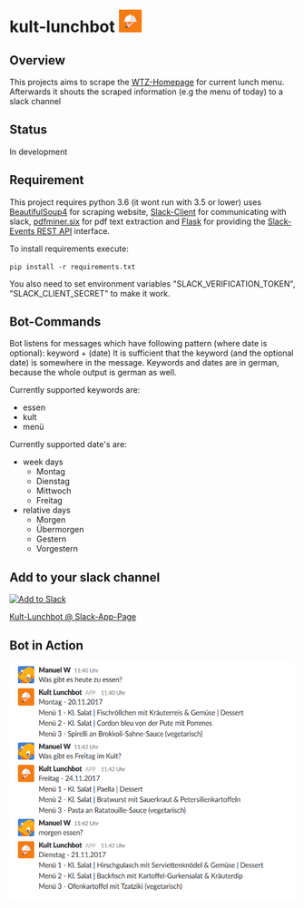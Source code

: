 

# kult-lunchbot <img src="https://raw.githubusercontent.com/WtfJoke/kult-lunchbot/master/resources/icons/lunchbot_icon_fullbackground.png" width="40" height="40"> 

## Overview
This projects aims to scrape the [WTZ-Homepage](http://wtz-tagungszentrum.de) for current lunch menu.
Afterwards it shouts the scraped information (e.g the menu of today) to a slack channel

## Status
In development

## Requirement
This project requires python 3.6 (it wont run with 3.5 or lower) uses [BeautifulSoup4](https://pypi.python.org/pypi/beautifulsoup4) for scraping website,
[Slack-Client](https://github.com/slackapi/python-slackclient) for communicating with slack, [pdfminer.six](https://github.com/pdfminer/pdfminer.six) for pdf text extraction
and [Flask](http://flask.pocoo.org/) for providing the [Slack-Events REST API](https://api.slack.com/events-api) interface.

To install requirements execute:

`pip install -r requirements.txt`

You also need to set environment variables "SLACK_VERIFICATION_TOKEN", "SLACK_CLIENT_SECRET" to make it work.

## Bot-Commands
Bot listens for messages which have following pattern (where date is optional): keyword + (date)
It is sufficient that the keyword (and the optional date) is somewhere in the message.
Keywords and dates are in german, because the whole output is german as well.

Currently supported keywords are:
* essen
* kult
* menü

Currently supported date's are:
* week days
  *  Montag
  * Dienstag
  * Mittwoch
  * Freitag
* relative days
  * Morgen
  * Übermorgen
  * Gestern
  * Vorgestern

## Add to your slack channel
[![Add to Slack](https://platform.slack-edge.com/img/add_to_slack.png)](https://slack.com/oauth/authorize?scope=bot&client_id=269973088388.270476032388)

[Kult-Lunchbot @ Slack-App-Page](https://lunchbot-hn.slack.com/apps/A7YE00YBE-kult-lunchbot?page=1)

## Bot in Action
<img src="https://github.com/WtfJoke/kult-lunchbot/raw/master/resources/app_screenshot.png" width="587" height="420"> 
